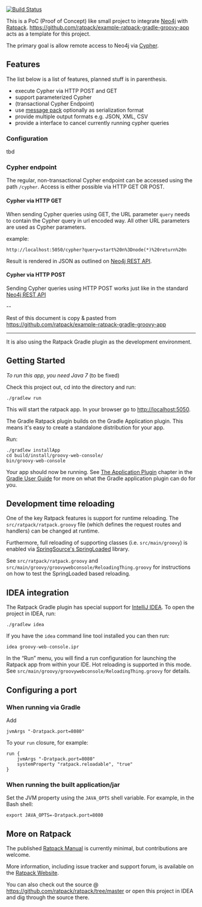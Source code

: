 [![Build Status](https://secure.travis-ci.org/sarmbruster/neo4j-ratpack.png)](http://travis-ci.org/sarmbruster/neo4j-ratpack)

This is a PoC (Proof of Concept) like small project to integrate [Neo4j](http://www.neo4j.org) with [Ratpack](http://www.ratpack-framework.org). <https://github.com/ratpack/example-ratpack-gradle-groovy-app> acts as a template for this project.

The primary goal is allow remote access to Neo4j via [Cypher](http://docs.neo4j.org/chunked/milestone/cypher-query-lang.html).

## Features

The list below is a list of features, planned stuff is in parenthesis.

* execute Cypher via HTTP POST and GET
* support parameterized Cypher
* (transactional Cypher Endpoint)
* use [message pack](http://msgpack.org/) optionally as serialization format
* provide multiple output formats e.g. JSON, XML, CSV
* provide a interface to cancel currently running cypher queries


### Configuration

tbd

### Cypher endpoint

The regular, non-transactional Cypher endpoint can be accessed using the path `/cypher`. Access is either possible via HTTP GET OR POST.

#### Cypher via HTTP GET

When sending Cypher queries using GET, the URL parameter `query` needs to contain the Cypher query in url encoded way. All other URL parameters are used as Cypher parameters.

example:

```
http://localhost:5050/cypher?query=start%20n%3Dnode(*)%20return%20n
```

Result is rendered in JSON as outlined on [Neo4j REST API](http://docs.neo4j.org/chunked/stable/rest-api-cypher.html).

#### Cypher via HTTP POST

Sending Cypher queries using HTTP POST works just like in the standard [Neo4j REST API](http://docs.neo4j.org/chunked/stable/rest-api-cypher.html)

--

Rest of this document is copy & pasted from <https://github.com/ratpack/example-ratpack-gradle-groovy-app>

---

It is also using the Ratpack Gradle plugin as the development environment.

## Getting Started

*To run this app, you need Java 7* (to be fixed)

Check this project out, cd into the directory and run:

    ./gradlew run

This will start the ratpack app. In your browser go to <http://localhost:5050>.

The Gradle Ratpack plugin builds on the Gradle Application plugin. This means it's easy to create a standalone
distribution for your app.

Run:

    ./gradlew installApp
    cd build/install/groovy-web-console/
    bin/groovy-web-console

Your app should now be running. See [The Application Plugin](http://gradle.org/docs/current/userguide/application_plugin.html) chapter in the [Gradle User Guide](http://www.gradle.org/docs/current/userguide/userguide.html) for more on what
the Gradle application plugin can do for you.

## Development time reloading

One of the key Ratpack features is support for runtime reloading. The `src/ratpack/ratpack.groovy` file (which defines
the request routes and handlers) can be changed at runtime.

Furthermore, full reloading of supporting classes (i.e. `src/main/groovy`) is enabled via
[SpringSource's SpringLoaded](https://github.com/SpringSource/spring-loaded) library.

See `src/ratpack/ratpack.groovy` and `src/main/groovy/groovywebconsole/ReloadingThing.groovy` for instructions on how to test
the SpringLoaded based reloading.

## IDEA integration

The Ratpack Gradle plugin has special support for [IntelliJ IDEA](http://www.jetbrains.com/idea/download/). To open the project in IDEA, run:

    ./gradlew idea

If you have the `idea` command line tool installed you can then run:

    idea groovy-web-console.ipr

In the “Run” menu, you will find a run configuration for launching the Ratpack app from within your IDE. Hot reloading
is supported in this mode. See `src/main/groovy/groovywebconsole/ReloadingThing.groovy` for details.

## Configuring a port

### When running via Gradle

Add

    jvmArgs "-Dratpack.port=8080"

To your ```run``` closure, for example:

    run {
        jvmArgs "-Dratpack.port=8080"
        systemProperty "ratpack.reloadable", "true"
    }

### When running the built application/jar

Set the JVM property using the ```JAVA_OPTS``` shell variable.  For example, in the Bash shell:

    export JAVA_OPTS=-Dratpack.port=8080

## More on Ratpack

The published [Ratpack Manual](http://www.ratpack-framework.org/manual/snapshot/) is currently minimal, but contributions are welcome.

More information, including issue tracker and support forum, is available on the [Ratpack Website](http://www.ratpack-framework.org).

You can also check out the source @ https://github.com/ratpack/ratpack/tree/master or open this project in IDEA and
dig through the source there.
